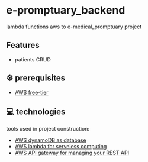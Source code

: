 # e-promptuary_backend

lambda functions aws to e-medical_promptuary project 

## Features

- patients CRUD

## ⚙️ prerequisites

- [AWS free-tier](https://aws.amazon.com/free)

## 💻 technologies

tools used in project construction:

- [AWS dynamoDB as database](https://aws.amazon.com/dynamodb)
- [AWS lambda for serveless computing](https://aws.amazon.com/lambda)
- [AWS API gateway for managing your REST API](https://aws.amazon.com/api-gateway)


